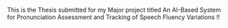 This is the Thesis submitted for my Major project titled An AI-Based System for Pronunciation Assessment and Tracking of Speech Fluency Variations !!
